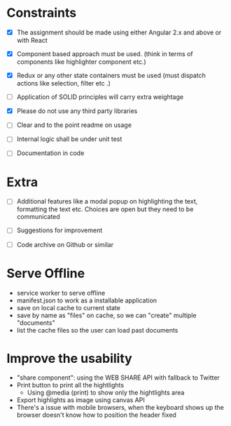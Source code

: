# Constraints
- [x] The assignment should be made using either Angular 2.x and above or with React
- [x] Component based approach must be used. (think in terms of components like highlighter component etc.)
- [x] Redux or any other state containers must be used (must dispatch actions like selection, filter
etc .)
- [ ] Application of SOLID principles will carry extra weightage
- [x] Please do not use any third party libraries
- [ ] Clear and to the point readme on usage
- [ ] Internal logic shall be under unit test
- [ ] Documentation in code


# Extra
- [ ] Additional features like a modal popup on highlighting the text, formatting the text etc. Choices
are open but they need to be communicated
- [ ] Suggestions for improvement
- [ ] Code archive on Github or similar


# Serve Offline
  - service worker to serve offline
  - manifest.json to work as a installable application
  - save on local cache to current state
  - save by name as "files" on cache, so we can "create" multiple "documents"
  - list the cache files so the user can load past documents

# Improve the usability
- "share component": using the WEB SHARE API with fallback to Twitter
- Print button to print all the hightlights
  - Using @media (print) to show only the hightlights area
- Export highlights as image using canvas API
- There's a issue with mobile browsers, when the keyboard shows up the browser
  doesn't know how to position the header fixed
